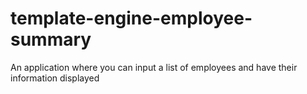 # template-engine-employee-summary

An application where you can input a list of employees and have their information displayed